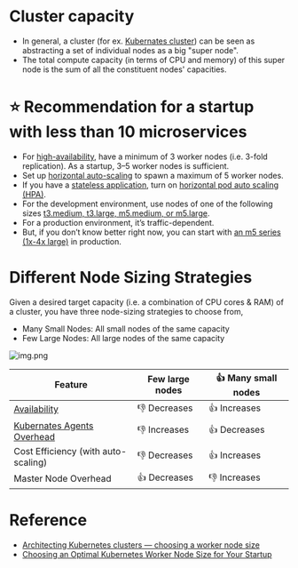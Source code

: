 
# Cluster capacity
- In general, a cluster (for ex. [Kubernates cluster](../../6_DevOps/Kubernates.md)) can be seen as abstracting a set of individual nodes as a big "super node".
- The total compute capacity (in terms of CPU and memory) of this super node is the sum of all the constituent nodes' capacities.

# :star: Recommendation for a startup with less than 10 microservices
- For [high-availability](../HighAvailability.md), have a minimum of 3 worker nodes (i.e. 3-fold replication). As a startup, 3–5 worker nodes is sufficient.
- Set up [horizontal auto-scaling](../../../2_AWSComponents/4_ComputeServices/AmazonEC2/AutoScalingGroup/README.md) to spawn a maximum of 5 worker nodes.
- If you have a [stateless application](../README.md#star-stateless-protocol), turn on [horizontal pod auto scaling (HPA)](../../6_DevOps/Kubernates.md#star-horizontal-pod-autoscaling).
- For the development environment, use nodes of one of the following sizes [t3.medium, t3.large, m5.medium, or m5.large](../../../2_AWSComponents/4_ComputeServices/AmazonEC2/ReadMe.md).
- For a production environment, it’s traffic-dependent. 
- But, if you don’t know better right now, you can start with [an m5 series (1x-4x large)](../../../2_AWSComponents/4_ComputeServices/AmazonEC2/ReadMe.md) in production.

# Different Node Sizing Strategies

Given a desired target capacity (i.e. a combination of CPU cores & RAM) of a cluster, you have three node-sizing strategies to choose from,
- Many Small Nodes: All small nodes of the same capacity
- Few Large Nodes: All large nodes of the same capacity

![img.png](https://learnk8s.io/a/9b6d0691337289c039f1a33201e15a3f.svg)

| Feature                                                         | Few large nodes | :+1: Many small nodes |
|-----------------------------------------------------------------|-----------------|-----------------------|
| [Availability](../HighAvailability.md)                          | :-1: Decreases  | :+1: Increases        |
| [Kubernates Agents Overhead](../../6_DevOps/Kubernates.md#pods) | :-1: Increases  | :+1: Decreases        |
| Cost Efficiency (with auto-scaling)                             | :-1: Decreases  | :+1: Increases        |
| Master Node Overhead                                            | :+1: Decreases  | :-1: Increases        |

# Reference
- [Architecting Kubernetes clusters — choosing a worker node size](https://learnk8s.io/kubernetes-node-size)
- [Choosing an Optimal Kubernetes Worker Node Size for Your Startup](https://blog.devgenius.io/choosing-an-optimal-kubernetes-worker-node-size-e0eacab408c4)